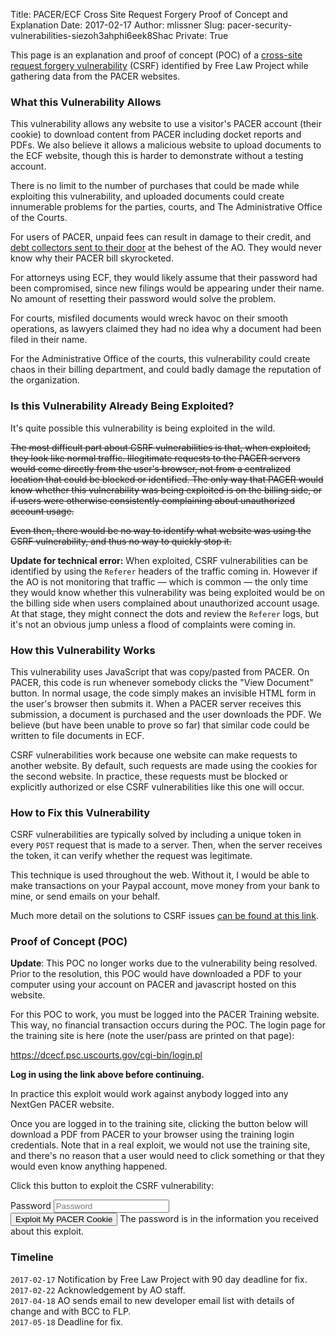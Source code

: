 Title: PACER/ECF Cross Site Request Forgery Proof of Concept and Explanation
Date: 2017-02-17
Author: mlissner
Slug: pacer-security-vulnerabilities-siezoh3ahphi6eek8Shac
Private: True

This page is an explanation and proof of concept (POC) of a [cross-site request forgery vulnerability][csrf] (CSRF) identified by Free Law Project while gathering data from the PACER websites.


### What this Vulnerability Allows

This vulnerability allows any website to use a visitor's PACER account (their cookie) to download content from PACER including docket reports and PDFs. We also believe it allows a malicious website to upload documents to the ECF website, though this is harder to demonstrate without a testing account. 

There is no limit to the number of purchases that could be made while exploiting this vulnerability, and uploaded documents could create innumerable problems for the parties, courts, and The Administrative Office of the Courts. 
  
For users of PACER, unpaid fees can result in damage to their credit, and [debt collectors sent to their door][debt] at the behest of the AO. They would never know why their PACER bill skyrocketed.

For attorneys using ECF, they would likely assume that their password had been compromised, since new filings would be appearing under their name. No amount of resetting their password would solve the problem.

For courts, misfiled documents would wreck havoc on their smooth operations, as lawyers claimed they had no idea why a document had been filed in their name.

For the Administrative Office of the courts, this vulnerability could create chaos in their billing department, and could badly damage the reputation of the organization.

[debt]: https://www.pacer.gov/psc/faq.html#HC_GP23


### Is this Vulnerability Already Being Exploited?

It's quite possible this vulnerability is being exploited in the wild.

~~The most difficult part about CSRF vulnerabilities is that, when exploited, they look like normal traffic. Illegitimate requests to the PACER servers would come directly from the user's browser, not from a centralized location that could be blocked or identified. The only way that PACER would know whether this vulnerability was being exploited is on the billing side, or if users were otherwise consistently complaining about unauthorized account usage.~~

~~Even then, there would be no way to identify what website was using the CSRF vulnerability, and thus no way to quickly stop it.~~

**Update for technical error:** When exploited, CSRF vulnerabilities can be identified by using the `Referer` headers of the traffic coming in. However if the AO is not monitoring that traffic — which is common — the only time they would know whether this vulnerability was being exploited would be on the billing side when users complained about unauthorized account usage. At that stage, they might connect the dots and review the `Referer` logs, but it's not an obvious jump unless a flood of complaints were coming in.


### How this Vulnerability Works

This vulnerability uses JavaScript that was copy/pasted from PACER. On PACER, this code is run whenever somebody clicks the "View Document" button. In normal usage, the code simply makes an invisible HTML form in the user's browser then submits it. When a PACER server receives this submission, a document is purchased and the user downloads the PDF. We believe (but have been unable to prove so far) that similar code could be written to file documents in ECF. 

CSRF vulnerabilities work because one website can make requests to another website. By default, such requests are made using the cookies for the second website. In practice, these requests must be blocked or explicitly authorized or else CSRF vulnerabilities like this one will occur. 


### How to Fix this Vulnerability

CSRF vulnerabilities are typically solved by including a unique token in every `POST` request that is made to a server. Then, when the server receives the token, it can verify whether the request was legitimate. 

This technique is used throughout the web. Without it, I would be able to make transactions on your Paypal account, move money from your bank to mine, or send emails on your behalf.
 
Much more detail on the solutions to CSRF issues [can be found at this link][csrf].


[csrf]: https://www.owasp.org/index.php/Cross-Site_Request_Forgery_(CSRF)_Prevention_Cheat_Sheet


### Proof of Concept (POC)

<p class="bg-danger alert">
    <strong>Update</strong>: This POC no longer works due to the vulnerability being resolved. Prior to the resolution, this POC would have downloaded a PDF to your computer using your account on PACER and javascript hosted on this website.
</p>



For this POC to work, you must be logged into the PACER Training website. This way, no financial transaction occurs during the POC. The login page for the training site is here (note the user/pass are printed on that page):

<p><a href="https://dcecf.psc.uscourts.gov/cgi-bin/login.pl" target="_blank">https://dcecf.psc.uscourts.gov/cgi-bin/login.pl</a></p>

**Log in using the link above before continuing.**

In practice this exploit would work against anybody logged into any NextGen PACER website. 
 
Once you are logged in to the training site, clicking the button below will download a PDF from PACER to your browser using the training login credentials. Note that in a real exploit, we would not use the training site, and there's no reason that a user would need to click something or that they would even know anything happened.

Click this button to exploit the CSRF vulnerability:

<form class="form-inline" id="exploit-form">
  <div class="form-group">
    <label class="sr-only" for="password">Password</label>
    <input type="password" class="form-control" id="password" placeholder="Password">
  </div>
  <button class="btn btn-primary">Exploit My PACER Cookie</button>
  <span id="helpBlock" class="help-block">The password is in the information you received about this exploit.</span>
</form>

<script type="text/javascript" src="/js/pacer-exploit.js"></script>


### Timeline

`2017-02-17` Notification by Free Law Project with 90 day deadline for fix.  
`2017-02-22` Acknowledgement by AO staff.  
`2017-04-18` AO sends email to new developer email list with details of change and with BCC to FLP.  
`2017-05-18` Deadline for fix.  
